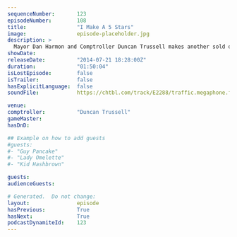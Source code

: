 ```yaml
---
sequenceNumber:       123
episodeNumber:        108
title:                "I Make A 5 Stars"
image:                episode-placeholder.jpg
description: >
  Mayor Dan Harmon and Comptroller Duncan Trussell makes another sold out show at Nerdmelt Theater one for the ages!
showDate:             
releaseDate:          "2014-07-21 18:28:00Z"
duration:             "01:50:04"
isLostEpisode:        false
isTrailer:            false
hasExplicitLanguage:  false
soundFile:            https://chtbl.com/track/E2288/traffic.megaphone.fm/STA9185241368.mp3?updated=1556325079

venue:                
comptroller:          "Duncan Trussell"
gameMaster:           
hasDnD:               

## Example on how to add guests
#guests:
#- "Guy Pancake"
#- "Lady Omelette"
#- "Kid Hashbrown"

guests:
audienceGuests:

# Generated.  Do not change:
layout:               episode
hasPrevious:          True
hasNext:              True
podcastDynamiteId:    123
---
```

